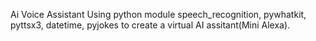 Ai Voice Assistant Using python module speech_recognition, pywhatkit, pyttsx3, datetime, pyjokes to create 
a virtual AI assitant(Mini Alexa).
